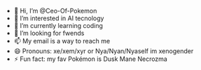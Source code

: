 - 👋 Hi, I’m @Ceo-Of-Pokemon
- 👀 I’m interested in AI tecnology
- 🌱 I’m currently learning coding
- 💞️ I’m looking for fwends
- 📫 My email is a way to reach me
- 😄 Pronouns: xe/xem/xyr or Nya/Nyan/Nyaself im xenogender
- ⚡ Fun fact: my fav Pokémon is Dusk Mane Necrozma

<!---
Ceo-Of-Pokemon/Ceo-Of-Pokemon is a ✨ special ✨ repository because its `README.md` (this file) appears on your GitHub profile.
You can click the Preview link to take a look at your changes.
--->
